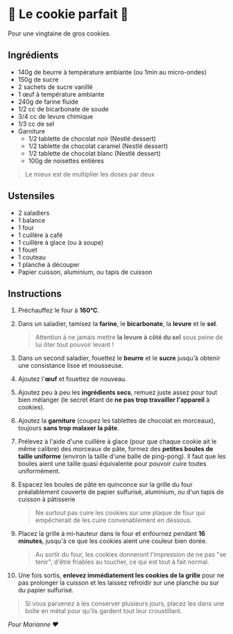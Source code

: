 # 🍪 Le cookie parfait 🍪

Pour une vingtaine de gros cookies.

## Ingrédients

- 140g de beurre à température ambiante (ou 1min au micro-ondes)
- 150g de sucre
- 2 sachets de sucre vanillé
- 1 œuf à température ambiante
- 240g de farine fluide
- 1/2 cc de bicarbonate de soude
- 3/4 cc de levure chimique
- 1/3 cc de sel
- Garniture
  - 1/2 tablette de chocolat noir (Nestlé dessert)
  - 1/2 tablette de chocolat caramel (Nestlé dessert)
  - 1/2 tablette de chocolat blanc (Nestlé dessert)
  - 100g de noisettes entières

> Le mieux est de multiplier les doses par deux

## Ustensiles

- 2 saladiers
- 1 balance
- 1 four
- 1 cuillère à café
- 1 cuillère à glace (ou à soupe)
- 1 fouet
- 1 couteau
- 1 planche à découper
- Papier cuisson, aluminium, ou tapis de cuisson

## Instructions

1. Préchauffez le four à **160°C**.

1. Dans un saladier, tamisez la **farine**, le **bicarbonate**, la **levure** et le **sel**.

   > Attention à ne jamais mettre **la levure à côté du sel** sous peine de lui ôter tout pouvoir levant !

1. Dans un second saladier, fouettez le **beurre** et le **sucre** jusqu'à obtenir une consistance lisse et mousseuse.

1. Ajoutez l'**œuf** et fouettez de nouveau.

1. Ajoutez peu à peu les **ingrédients secs**, remuez juste assez pour tout bien mélanger (le secret étant de **ne pas trop travailler l'appareil** à cookies).

1. Ajoutez la **garniture** (coupez les tablettes de chocolat en morceaux), toujours **sans trop malaxer la pâte**.

1. Prélevez à l'aide d'une cuillère à glace (pour que chaque cookie ait le même calibre) des morceaux de pâte, formez des **petites boules de taille uniforme** (environ la taille d'une balle de ping-pong). Il faut que les boules aient une taille quasi équivalente pour pouvoir cuire toutes uniformément.

1. Espacez les boules de pâte en quinconce sur la grille du four préalablement couverte de papier sulfurisé, aluminium, ou d'un tapis de cuisson à pâtisserie

   > Ne surtout pas cuire les cookies sur une plaque de four qui empêcherait de les cuire convenablement en dessous.

1. Placez la grille à mi-hauteur dans le four et enfournez pendant **16 minutes**, jusqu'à ce que les cookies aient une couleur bien dorée.

   > Au sortir du four, les cookies donneront l'impression de ne pas "se tenir", d'être friables au toucher, ce qui est tout à fait normal.

1. Une fois sortis, **enlevez immédiatement les cookies de la grille** pour ne pas prolonger la cuisson et les laissez refroidir sur une planche ou sur du papier sulfurisé.

> Si vous parvenez à les conserver plusieurs jours, placez les dans une boîte en métal pour qu'ils gardent tout leur croustillant.

_Pour Marianne ❤️_
